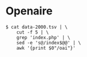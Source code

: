 # Openaire

```shell
$ cat data-2000.tsv | \
    cut -f 5 | \
    grep 'index.php' | \
    sed -e 's@/index$@@' | \
    awk '{print $0"/oai"}'
```
